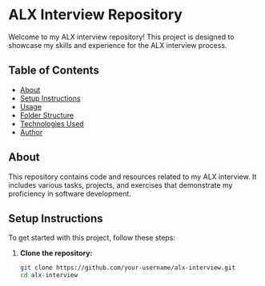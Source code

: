 # ALX Interview Repository

Welcome to my ALX interview repository! This project is designed to showcase my skills and experience for the ALX interview process.

## Table of Contents

- [About](#about)
- [Setup Instructions](#setup-instructions)
- [Usage](#usage)
- [Folder Structure](#folder-structure)
- [Technologies Used](#technologies-used)
- [Author](#author)

## About

This repository contains code and resources related to my ALX interview. It includes various tasks, projects, and exercises that demonstrate my proficiency in software development.

## Setup Instructions

To get started with this project, follow these steps:

1. **Clone the repository:**

   ```bash
   git clone https://github.com/your-username/alx-interview.git
   cd alx-interview

